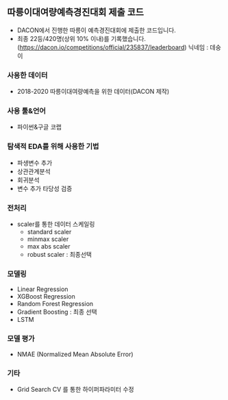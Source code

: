 ## 따릉이대여량예측경진대회 제출 코드
 
* DACON에서 진행한 따릉이 예측경진대회에 제출한 코드입니다.
* 최종 22등/420명(상위 10% 이내)를 기록했습니다.
(https://dacon.io/competitions/official/235837/leaderboard)
닉네임 : 데숭이

### 사용한 데이터
* 2018-2020 따릉이대여량예측을 위한 데이터(DACON 제작) 

### 사용 툴&언어
* 파이썬&구글 코랩

### 탐색적 EDA를 위해 사용한 기법
* 파생변수 추가
* 상관관계분석
* 회귀분석
* 변수 추가 타당성 검증

### 전처리
* scaler를 통한 데이터 스케일링 
    * standard scaler
    - minmax scaler
    - max abs scaler 
    - robust scaler : 최종선택

### 모델링
* Linear Regression
* XGBoost Regression
* Random Forest Regression
* Gradient Boosting : 최종 선택
* LSTM 

### 모델 평가
* NMAE (Normalized Mean Absolute Error)

### 기타
* Grid Search CV 를 통한 하이퍼파라미터 수정
 



